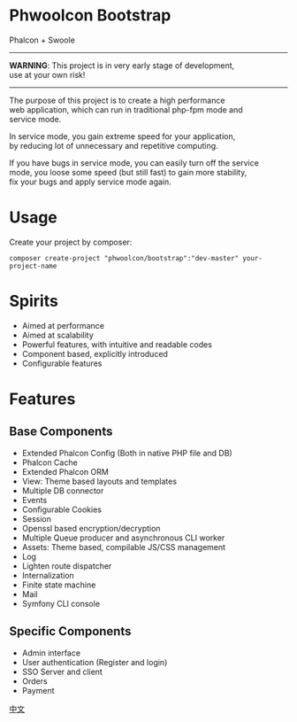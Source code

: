 # Phwoolcon Bootstrap

Phalcon + Swoole

***

**WARNING**: This project is in very early stage of development,  
use at your own risk!

***

The purpose of this project is to create a high performance  
web application, which can run in traditional php-fpm mode and  
service mode.

In service mode, you gain extreme speed for your application,  
by reducing lot of unnecessary and repetitive computing.

If you have bugs in service mode, you can easily turn off the service  
mode, you loose some speed (but still fast) to gain more stability,  
fix your bugs and apply service mode again.

# Usage
Create your project by composer:
```
composer create-project "phwoolcon/bootstrap":"dev-master" your-project-name
```

# Spirits
* Aimed at performance
* Aimed at scalability
* Powerful features, with intuitive and readable codes
* Component based, explicitly introduced
* Configurable features

# Features

## Base Components
* Extended Phalcon Config (Both in native PHP file and DB)
* Phalcon Cache
* Extended Phalcon ORM
* View: Theme based layouts and templates
* Multiple DB connector
* Events
* Configurable Cookies
* Session
* Openssl based encryption/decryption
* Multiple Queue producer and asynchronous CLI worker
* Assets: Theme based, compilable JS/CSS management
* Log
* Lighten route dispatcher
* Internalization
* Finite state machine
* Mail
* Symfony CLI console

## Specific Components
* Admin interface
* User authentication (Register and login)
* SSO Server and client
* Orders
* Payment

[中文](README-zh.md)
